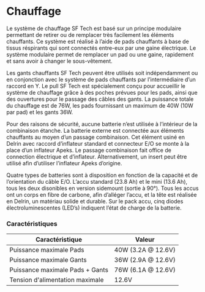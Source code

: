 # Chauffage

Le système de chauffage SF Tech est basé sur un principe modulaire permettant de retirer ou de remplacer très facilement les éléments chauffants. Ce système est réalisé à l’aide de pads chauffants à base de tissus réspirants qui sont connectés entre-eux par une gaine électrique. Le système modulaire permet de remplacer un pad ou une gaine, rapidement et sans avoir à changer le sous-vêtement.

Les gants chauffants SF Tech peuvent être utilisés soit indépendamment ou en conjonction avec le système de pads chauffants par l’intermédiaire d’un raccord en Y. Le pull SF Tech est spécialement conçu pour accueillir le système de chauffage grâce à des poches prévues pour les pads, ainsi que des ouvertures pour le passage des câbles des gants. La puissance totale du chauffage est de 76W, les pads fournissant un maximum de 40W (10W par pad) et les gants 36W. 

Pour des raisons de sécurité, aucune batterie n’est utilisée à l’intérieur de la combinaison étanche. La batterie externe est connectée aux éléments chauffants au moyen d’un passage combinaison. Cet élément usiné en Delrin avec raccord d’inflateur standard et connecteur E/O se monte à la place d’un inflateur Apeks. Le passage combinaison fait office de connection électrique et d’inflateur. Alternativement, un insert peut être utilisé afin d’utiliser l’inflateur Apeks d’origine.	

Quatre types de batteries sont à disposition en fonction de la capacité et de l’orientation du câble E/O. L’accu standard (23.8 Ah) et le mini (13.6 Ah), tous les deux disonibles en version sidemount (sortie à 90°). Tous les accus ont un corps en fibre de carbone, afin d’alléger l’accu, et la tête est réalisée en Delrin, un matériau solide et durable. Sur le pack accu, cinq diodes électroluminescentes (LED’s) indiquent l’état de charge de la batterie.

### Caractéristiques

| Caractéristique                 | Valeur             |
| ------------------------------- | ------------------ |
| Puissance maximale Pads         | 40W (3.2A @ 12.6V) |
| Puissance maximale Gants        | 36W (2.9A @ 12.6V) |
| Puissance maximale Pads + Gants | 76W (6.1A @ 12.6V) |
| Tension d'alimentation maximale | 12.6V              |


